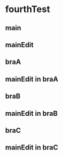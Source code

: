 # fourthTest

## main

## mainEdit
## braA

## mainEdit in braA

## braB

## mainEdit in braB
## braC

## mainEdit in braC
